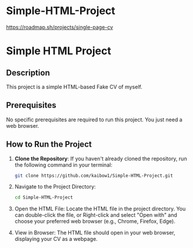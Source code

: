 # Simple-HTML-Project
https://roadmap.sh/projects/single-page-cv
# Simple HTML Project

## Description
This project is a simple HTML-based Fake CV of myself.

## Prerequisites
No specific prerequisites are required to run this project. You just need a web browser.

## How to Run the Project

1. **Clone the Repository**:
   If you haven't already cloned the repository, run the following command in your terminal:
   ```bash
   git clone https://github.com/kaibow1/Simple-HTML-Project.git
2. Navigate to the Project Directory:
   ```bash
   cd Simple-HTML-Project
3. Open the HTML File: Locate the HTML file in the project directory.
    You can double-click the file, or  Right-click and select "Open with" and choose your preferred web browser (e.g., Chrome, Firefox, Edge).
   
4. View in Browser: The HTML file should open in your web browser, displaying your CV as a webpage.
    



